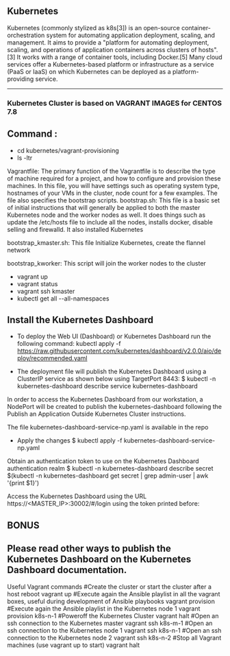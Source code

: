 ## Kubernetes

Kubernetes (commonly stylized as k8s[3]) is an open-source container-orchestration system for automating application deployment, scaling, and management. It aims to provide a "platform for automating deployment, scaling, and operations of application containers across clusters of hosts".[3] It works with a range of container tools, including Docker.[5] Many cloud services offer a Kubernetes-based platform or infrastructure as a service (PaaS or IaaS) on which Kubernetes can be deployed as a platform-providing service. 

---
### Kubernetes Cluster is based on VAGRANT IMAGES for CENTOS 7.8

## Command :
- cd kubernetes/vagrant-provisioning
- ls -ltr

Vagrantfile: The primary function of the Vagrantfile is to describe the type of machine required for a project, and how to configure and provision these machines. In this file, you will have settings such as operating system type, hostnames of your VMs in the cluster, node count for a few examples. The file also specifies the bootstrap scripts.
bootstrap.sh: This file is a basic set of initial instructions that will generally be applied to both the master Kubernetes node and the worker nodes as well. It does things such as update the /etc/hosts file to include all the nodes, installs docker, disable selling and firewalld. It also installed Kubernetes 

bootstrap_kmaster.sh: This file Initialize Kubernetes, create the flannel network

bootstrap_kworker: This script will join the worker nodes to the cluster

- vagrant up
- vagrant status
- vagrant ssh kmaster
- kubectl get all --all-namespaces

## Install the Kubernetes Dashboard ##

- To deploy the Web UI (Dashboard) or Kubernetes Dashboard run the following command:
kubectl apply -f https://raw.githubusercontent.com/kubernetes/dashboard/v2.0.0/aio/deploy/recommended.yaml

- The deployment file will publish the Kubernetes Dashboard using a ClusterIP service as shown below using TargetPort 8443:
$ kubectl -n kubernetes-dashboard describe service kubernetes-dashboard

In order to access the Kubernetes Dashboard from our workstation, a NodePort will be created to publish the kubernetes-dashboard following the Publish an Application Outside Kubernetes Cluster instructions.

The file kubernetes-dashboard-service-np.yaml is available in the repo

- Apply the changes
$ kubectl apply -f kubernetes-dashboard-service-np.yaml 

Obtain an authentication token to use on the Kubernetes Dashboard authentication realm
$ kubectl -n kubernetes-dashboard describe secret $(kubectl -n kubernetes-dashboard get secret | grep admin-user | awk '{print $1}')

Access the Kubernetes Dashboard using the URL https://<MASTER_IP>:30002/#/login using the token printed before:

## BONUS ##
## Please read other ways to publish the Kubernetes Dashboard on the Kubernetes Dashboard documentation.
Useful Vagrant commands
#Create the cluster or start the cluster after a host reboot
vagrant up
#Execute again the Ansible playlist in all the vagrant boxes, useful during development of Ansible playbooks
vagrant provision 
#Execute again the Ansible playlist in the Kubernetes node 1
vagrant provision k8s-n-1
#Poweroff the Kubernetes Cluster
vagrant halt
#Open an ssh connection to the Kubernetes master
vagrant ssh k8s-m-1
#Open an ssh connection to the Kubernetes node 1
vagrant ssh k8s-n-1
#Open an ssh connection to the Kubernetes node 2
vagrant ssh k8s-n-2
#Stop all Vagrant machines (use vagrant up to start)
vagrant halt
